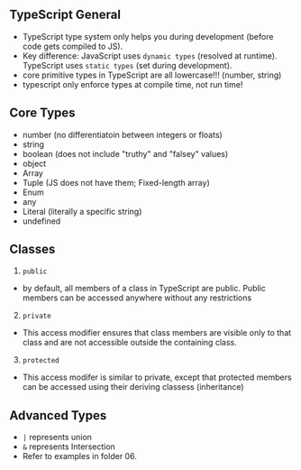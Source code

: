 ## TypeScript General
- TypeScript type system only helps you during development (before code gets compiled to JS).
- Key difference: JavaScript uses `dynamic types` (resolved at runtime). TypeScript uses `static types` (set during development).
- core primitive types in TypeScript are all lowercase!!! (number, string)
- typescript only enforce types at compile time, not run time!


## Core Types
- number (no differentiatoin between integers or floats)
- string
- boolean (does not include "truthy" and "falsey" values)
- object
- Array
- Tuple (JS does not have them; Fixed-length array)
- Enum 
- any
- Literal (literally a specific string)
- undefined


## Classes
1. `public`
- by default, all members of a class in TypeScript are public. Public members can be accessed anywhere
without any restrictions

2. `private`
- This access modifier ensures that class members are visible only to that class and are not accessible outside the
containing class.

3. `protected`
- This access modifer is similar to private, except that protected members can be accessed using their deriving classess
(inheritance) 



## Advanced Types
- `|` represents union 
- `&` represents Intersection
- Refer to examples in folder 06.